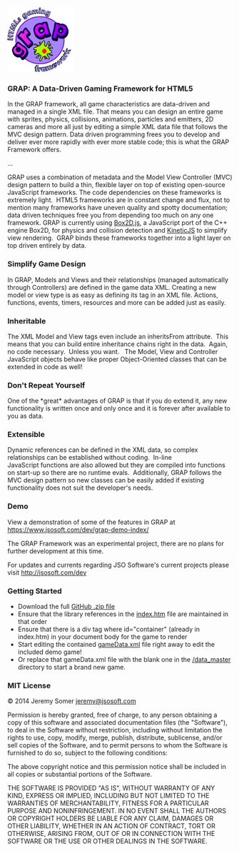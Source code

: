 <div><img class="alignnone size-full wp-image-141" alt="GRAP" src="https://github.com/jsosoft/GRAP/blob/master/src/img/grap-logo-small.png" width="150" height="146" /></div>
<h3>GRAP: A Data-Driven Gaming Framework for HTML5</h3>
In the GRAP framework, all game characteristics are data-driven and managed in a single XML file. That means you can design an entire game with sprites, physics, collisions, animations, particles and emitters, 2D cameras and more all just by editing a simple XML data file that follows the MVC design pattern. Data driven programming frees you to develop and deliver ever more rapidly with ever more stable code; this is what the GRAP Framework offers.

...

GRAP uses a combination of metadata and the Model View Controller (MVC) design pattern to build a thin, flexible layer on top of existing open-source JavaScript frameworks. The code dependencies on these frameworks is extremely light.  HTML5 frameworks are in constant change and flux, not to mention many frameworks have uneven quality and spotty documentation; data driven techniques free you from depending too much on any one framework. GRAP is currently using <a title="Box2D.js" href="http://box2d-js.sourceforge.net/" target="_blank">Box2D.js</a>, a JavaScript port of the C++ engine Box2D, for physics and collision detection and <a title="KineticJS" href="http://kineticjs.com/" target="_blank">KineticJS</a> to simplify view rendering.  GRAP binds these frameworks together into a light layer on top driven entirely by data.
<h3>Simplify Game Design</h3>
In GRAP, Models and Views and their relationships (managed automatically through Controllers) are defined in the game data XML. Creating a new model or view type is as easy as defining its tag in an XML file. Actions, functions, events, timers, resources and more can be added just as easily.
<h3>Inheritable</h3>
The XML Model and View tags even include an inheritsFrom attribute.  This means that you can build entire inheritance chains right in the data.  Again, no code necessary.  Unless you want.   The Model, View and Controller JavaScript objects behave like proper Object-Oriented classes that can be extended in code as well!
<h3>Don't Repeat Yourself</h3>
One of the *great* advantages of GRAP is that if you do extend it, any new functionality is written once and only once and it is forever after available to you as data.
<h3>Extensible</h3>
Dynamic references can be defined in the XML data, so complex relationships can be established without coding.  In-line JavaScript functions are also allowed but they are compiled into functions on start-up so there are no runtime evals.  Additionally, GRAP follows the MVC design pattern so new classes can be easily added if existing functionality does not suit the developer's needs.
<h3>Demo</h3>
View a demonstration of some of the features in GRAP at <a href="https://www.jsosoft.com/dev/grap-demo-index/">https://www.jsosoft.com/dev/grap-demo-index/</a>

The GRAP Framework was an experimental project, there are no plans for further development at this time.

For updates and currents regarding JSO Software's current projects please visit <a href="http://jsosoft.com/dev">http://jsosoft.com/dev</a>

<h3>Getting Started</h3>
<ul>
<li>Download the full <a href="https://github.com/somerj/GRAP/archive/master.zip">GitHub .zip file</a></li>
<li>Ensure that the library references in the <a href="https://github.com/jsosoft/GRAP/blob/master/src/index.htm">index.htm</a> file are maintained in that order</li>
<li>Ensure that there is a div tag where id="container" (already in index.htm) in your document body for the game to render
<li>Start editing the contained <a href="https://github.com/jsosoft/GRAP/blob/master/src/data/gameData.xml">gameData.xml</a> file right away to edit the included demo game!</li>
<li>Or replace that gameData.xml file with the blank one in the <a href="https://github.com/jsosoft/GRAP/tree/master/src/data_master">/data_master</a> directory to start a brand new game.</li>
</ul>

<h3>MIT License</h3>

© 2014 Jeremy Somer <jeremy@jsosoft.com>

Permission is hereby granted, free of charge, to any person obtaining a copy of this software and associated documentation files (the "Software"), to deal in the Software without restriction, including without limitation the rights to use, copy, modify, merge, publish, distribute, sublicense, and/or sell copies of the Software, and to permit persons to whom the Software is furnished to do so, subject to the following conditions:

The above copyright notice and this permission notice shall be included in all copies or substantial portions of the Software.

THE SOFTWARE IS PROVIDED "AS IS", WITHOUT WARRANTY OF ANY KIND, EXPRESS OR IMPLIED, INCLUDING BUT NOT LIMITED TO THE WARRANTIES OF MERCHANTABILITY, FITNESS FOR A PARTICULAR PURPOSE AND NONINFRINGEMENT. IN NO EVENT SHALL THE AUTHORS OR COPYRIGHT HOLDERS BE LIABLE FOR ANY CLAIM, DAMAGES OR OTHER LIABILITY, WHETHER IN AN ACTION OF CONTRACT, TORT OR OTHERWISE, ARISING FROM, OUT OF OR IN CONNECTION WITH THE SOFTWARE OR THE USE OR OTHER DEALINGS IN THE SOFTWARE.
